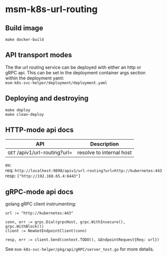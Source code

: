 # msm-k8s-url-routing

## Build image
`make docker-build`

## API transport modes
The the url routing service can be deployed with either an http or  
gRPC api. This can be set in the deployment container args section  
within the deployment yaml:  
`msm-k8s-svc-helper/deployment/deployment.yaml`

## Deploying and destroying
`make deploy`  
`make clean-deploy`

## HTTP-mode api docs


| API               | Description                                  |
| ----------------- | -----------------------------------------    |
| `GET` /apiv1/url-routing?url=    | resolve to internal host      |

ex:  
req: `http://localhost:9898/apiv1/url-routing?url=http://kubernetes:443`  
resp: `["http://192.168.65.4:6443"]`

## gRPC-mode api docs

golang gRPC client instrumenting:  
```
url := "http://kubernetes:443"

conn, err := grpc.Dial(grpcHost, grpc.WithInsecure(), grpc.WithBlock())  
client := NewGetEndpointClient(conn)

resp, err := client.Send(context.TODO(), &EndpointRequest{Req: url})
```

See `msm-k8s-svc-helper/pkg/api/gRPC/server_test.go` for more details. 


